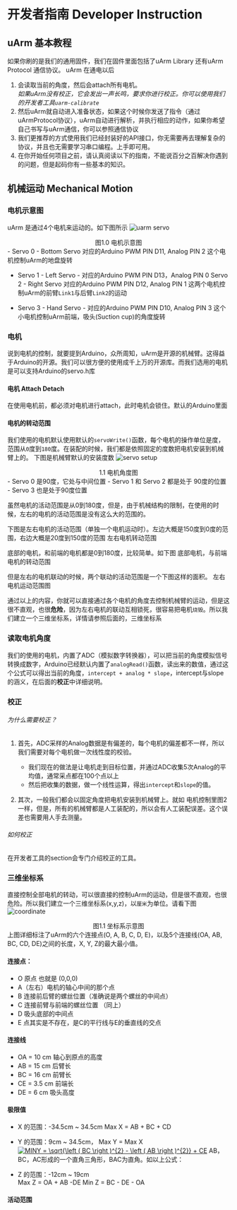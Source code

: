 # 开发者指南 Developer Instruction

## uArm 基本教程
如果你刷的是我们的通用固件，我们在固件里面包括了uArm Library 还有uArm Protocol 通信协议。
uArm 在通电以后  
1. 会读取当前的角度，然后会attach所有电机。  
    *如果uArm没有校正，它会发出一声长鸣，要求你进行校正。你可以使用我们的开发者工具`uarm-calibrate`*
2. 然后uArm就自动进入准备状态，如果这个时候你发送了指令（通过uArmProtocol协议），uArm自动进行解析，并执行相应的动作，如果你希望自己书写与uArm通信，你可以参照通信协议  
3. 我们更推荐的方式使用我们已经封装好的API接口，你无需要再去理解复杂的协议，并且也无需要学习串口编程。上手即可用。  
4. 在你开始任何项目之前，请认真阅读以下的指南，不能说百分之百解决你遇到的问题，但是起码你有一些基本的知识。  

## 机械运动 Mechanical Motion

### 电机示意图
uArm 是通过4个电机来运动的。如下图所示
![uarm servo](img/instruction/uarm_servo.jpg)
<center>图1.0 电机示意图</center>
- Servo 0 - Bottom Servo
对应的Arduino PWM PIN D11, Analog PIN 2
这个电机控制uArm的地盘旋转

- Servo 1 - Left Servo -
对应的Arduino PWM PIN D13，Analog PIN 0
Servo 2 - Right Servo
对应的Arduino PWM PIN D12, Analog PIN 1
这两个电机控制uArm的前臂`Link1`与后臂`Link2`的运动  

- Servo 3 - Hand Servo -
对应的Arduino PWM PIN D10, Analog PIN 3
这个小电机控制uArm前端，吸头(Suction cup)的角度旋转

### 电机

说到电机的控制，就要提到Arduino，众所周知，uArm是开源的机械臂。这得益于Arduino的开源。我们可以很方便的使用成千上万的开源库。而我们选用的电机是可以支持Arduino的servo.h库

#### 电机 Attach Detach

在使用电机前，都必须对电机进行attach，此时电机会锁住。默认的Arduino里面

#### 电机的转动范围

我们使用的电机默认使用默认的`servoWrite()`函数，每个电机的操作单位是度，范围从`0`度到`180`度。在装配的时候，我们都是依照固定的度数把电机安装到机械臂上的。
下图是机械臂默认的安装度数
![servo setup](img/instruction/uarm_servo_setup.jpg)
<center> 1.1 电机角度图 </center>
- Servo 0 是90度，它处与中间位置  
- Servo 1 和 Servo 2 都是处于 90度的位置
- Servo 3 也是处于90度位置

虽然电机的活动范围是从0到180度，但是，由于机械结构的限制，在使用的时候，左右的电机的活动范围是没有这么大的范围的。

下图是左右电机的活动范围（单独一个电机运动时）。左边大概是150度到0度的范围，右边大概是20度到150度的范围
左右电机转动范围

底部的电机，和前端的电机都是0到180度，比较简单。如下图
底部电机，与前端电机的转动范围

但是左右的电机联动的时候，两个联动的活动范围是一个下图这样的面积。
左右电机运动范围图

通过以上的内容，你就可以直接通过各个电机的角度去控制机械臂的运动，但是这很不直观，也很**危险**，因为左右电机的联动互相锁死，很容易把电机`烧毁`。所以我们建立一个三维坐标系，详情请参照后面的，三维坐标系

### 读取电机角度
我们的使用的电机，内置了ADC（模拟数字转换器），可以把当前的角度模拟信号转换成数字，Arduino已经默认内置了`analogRead()`函数，读出来的数值，通过这个公式可以得出当前的角度，`intercept + analog * slope`，intercept与slope的涵义，在后面的**校正**中详细说明。

### 校正

###### 为什么需要校正？
1. 首先，ADC采样的Analog数据是有偏差的，每个电机的偏差都不一样，所以我们需要对每个电机做一次线性度的校验。

    - 我们现在的做法是让电机走到目标位置，并通过ADC收集5次Analog的平均值，通常采点都在100个点以上
    - 然后把收集的数据，做一个线性运算，得出`intercept`和`slope`的值。

2. 其次，一般我们都会以固定角度把电机安装到机械臂上。就如 电机控制里图2一样，但是，所有的机械臂都是人工装配的，所以会有人工装配误差。这个误差也需要用人手去测量。

###### 如何校正
在开发者工具的section会专门介绍校正的工具。

### 三维坐标系

直接控制全部电机的转动，可以很直接的控制uArm的运动，但是很不直观，也很危险。所以我们建立一个三维坐标系(x,y,z)，以`厘米`为单位。请看下图
![coordinate](img/instruction/uarm_coordinate.png)
<center>图1.1 坐标系示意图</center>
上图详细标注了uArm的六个连接点(O, A, B, C, D, E)，以及5个连接线(OA, AB, BC, CD, DE)之间的长度，X, Y, Z的最大最小值。

#### 连接点：  
- O 原点 也就是 (0,0,0)
- A（左右）电机的轴心中间的那个点
- B 连接前后臂的螺丝位置（准确说是两个螺丝的中间点）
- C 连接前臂与前端的螺丝位置 （同上）
- D 吸头底部的中间点
- E 点其实是不存在，是C的平行线与E的垂直线的交点

#### 连接线
- OA = 10 cm  轴心到原点的高度
- AB = 15 cm  后臂长
- BC = 16 cm  前臂长
- CE = 3.5 cm 前端长
- DE = 6 cm   吸头高度

#### 极限值
- X 的范围：-34.5cm ~ 34.5cm
    Max X =  AB + BC + CD

- Y 的范围：9cm ~ 34.5cm，
    Max Y = Max X
<a href="https://www.codecogs.com/eqnedit.php?latex=\inline&space;\fn_phv&space;MINY&space;=&space;\sqrt{\left&space;(&space;BC&space;\right&space;)^{2}&space;-&space;\left&space;(&space;AB&space;\right&space;)^{2}}&space;&plus;&space;CE" target="_blank"><img src="https://latex.codecogs.com/png.latex?\inline&space;\fn_phv&space;MINY&space;=&space;\sqrt{\left&space;(&space;BC&space;\right&space;)^{2}&space;-&space;\left&space;(&space;AB&space;\right&space;)^{2}}&space;&plus;&space;CE" title="MINY = \sqrt{\left ( BC \right )^{2} - \left ( AB \right )^{2}} + CE" /></a>
    AB，BC，AC形成的一个直角三角形，BAC为直角。如以上公式：

- Z 的范围：-12cm ~ 19cm  
    Max Z = OA + AB -DE
    Min Z = BC - DE - OA

#### 活动范围
